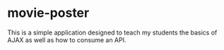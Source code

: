 # movie-poster

This is a simple application designed to teach my students the basics of AJAX as well as how to consume an API.
